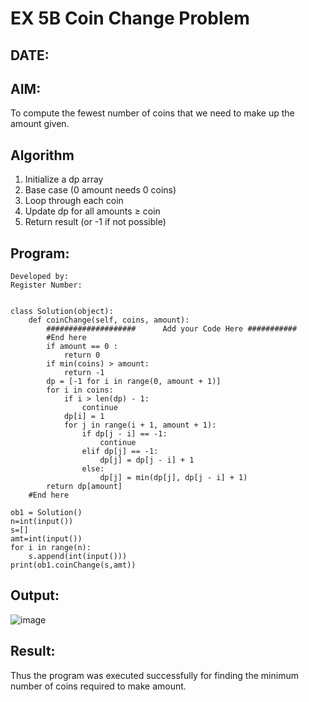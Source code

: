 # EX 5B Coin Change Problem
## DATE:
## AIM:
To compute the fewest number of coins that we need to make up the amount given.


## Algorithm
1. Initialize a dp array 
2. Base case (0 amount needs 0 coins)
3. Loop through each coin
4. Update dp for all amounts ≥ coin 
5. Return result (or -1 if not possible)  

## Program:
~~~
Developed by: 
Register Number:


class Solution(object):
    def coinChange(self, coins, amount):
        ####################      Add your Code Here ###########
        #End here
        if amount == 0 :
            return 0
        if min(coins) > amount:
            return -1
        dp = [-1 for i in range(0, amount + 1)]
        for i in coins:
            if i > len(dp) - 1:
                continue
            dp[i] = 1
            for j in range(i + 1, amount + 1):
                if dp[j - i] == -1:
                    continue
                elif dp[j] == -1:
                    dp[j] = dp[j - i] + 1
                else:
                    dp[j] = min(dp[j], dp[j - i] + 1)
        return dp[amount]
    #End here
      
ob1 = Solution()
n=int(input())
s=[]
amt=int(input())
for i in range(n):
    s.append(int(input()))
print(ob1.coinChange(s,amt))
~~~

## Output:

![image](https://github.com/user-attachments/assets/bd74e3e4-0526-4a57-b326-40889f090c76)

## Result:
Thus the program was executed successfully for finding the minimum number of coins required to make amount.
